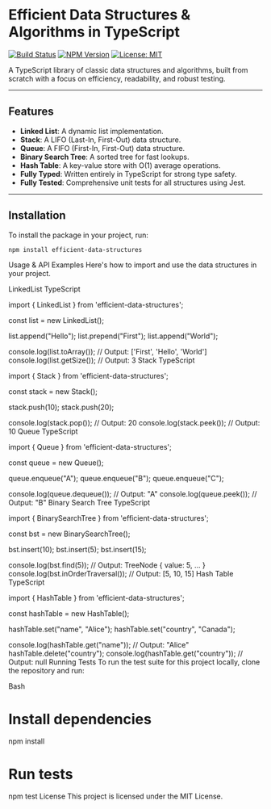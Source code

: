 # Efficient Data Structures & Algorithms in TypeScript

[![Build Status](https://img.shields.io/badge/build-passing-brightgreen)](https://github.com/)
[![NPM Version](https://img.shields.io/npm/v/efficient-data-structures.svg)](https://www.npmjs.com/package/efficient-data-structures)
[![License: MIT](https://img.shields.io/badge/License-MIT-yellow.svg)](https://opensource.org/licenses/MIT)

A TypeScript library of classic data structures and algorithms, built from scratch with a focus on efficiency, readability, and robust testing.

---

## Features

-   **Linked List**: A dynamic list implementation.
-   **Stack**: A LIFO (Last-In, First-Out) data structure.
-   **Queue**: A FIFO (First-In, First-Out) data structure.
-   **Binary Search Tree**: A sorted tree for fast lookups.
-   **Hash Table**: A key-value store with O(1) average operations.
-   **Fully Typed**: Written entirely in TypeScript for strong type safety.
-   **Fully Tested**: Comprehensive unit tests for all structures using Jest.

---

## Installation

To install the package in your project, run:

```bash
npm install efficient-data-structures
```
Usage & API Examples
Here's how to import and use the data structures in your project.

LinkedList
TypeScript

import { LinkedList } from 'efficient-data-structures';

const list = new LinkedList<string>();

list.append("Hello");
list.prepend("First");
list.append("World");

console.log(list.toArray()); // Output: ['First', 'Hello', 'World']
console.log(list.getSize());   // Output: 3
Stack
TypeScript

import { Stack } from 'efficient-data-structures';

const stack = new Stack<number>();

stack.push(10);
stack.push(20);

console.log(stack.pop());   // Output: 20
console.log(stack.peek());  // Output: 10
Queue
TypeScript

import { Queue } from 'efficient-data-structures';

const queue = new Queue<string>();

queue.enqueue("A");
queue.enqueue("B");
queue.enqueue("C");

console.log(queue.dequeue()); // Output: "A"
console.log(queue.peek());    // Output: "B"
Binary Search Tree
TypeScript

import { BinarySearchTree } from 'efficient-data-structures';

const bst = new BinarySearchTree();

bst.insert(10);
bst.insert(5);
bst.insert(15);

console.log(bst.find(5)); // Output: TreeNode { value: 5, ... }
console.log(bst.inOrderTraversal()); // Output: [5, 10, 15]
Hash Table
TypeScript

import { HashTable } from 'efficient-data-structures';

const hashTable = new HashTable<string>();

hashTable.set("name", "Alice");
hashTable.set("country", "Canada");

console.log(hashTable.get("name")); // Output: "Alice"
hashTable.delete("country");
console.log(hashTable.get("country")); // Output: null
Running Tests
To run the test suite for this project locally, clone the repository and run:

Bash

# Install dependencies
npm install

# Run tests
npm test
License
This project is licensed under the MIT License.

